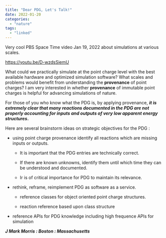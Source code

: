 ```yaml
---
title: "Dear PDG, Let's Talk!"
date: 2022-01-20
categories: 
  - "nature"
tags: 
  - "linked"
---
```


Very cool PBS Space Time video Jan 19, 2022 about simulations at various scales. 

https://youtu.be/D-wzdsSiemU

What could we practically simulate at the point charge level with the best available hardware and optimized simulation software?  What scales and problems would benefit from understanding the **provenance** of point charges? I am very interested in whether **provenance** of immutable point charges is helpful for advancing simulations of nature.

For those of you who know what the PDG is, by applying provenance, **_it is extremely clear that many reactions documented in the PDG are not properly accounting for inputs and outputs of very low apparent energy structures_.**  

Here are several brainstorm ideas on strategic objectives for the PDG :

- using point charge provenance identify all reactions which are missing inputs or outputs.
    - It is important that the PDG entries are technically correct.
    
    - If there are known unknowns, identify them until which time they can be understood and documented.
    
    - Ir is of critical importance for PDG to maintain its relevance.

- rethink, reframe, reimplement PDG as software as a service.
    - reference classes for object oriented point charge structures.
    
    - reaction reference based upon class structure

- reference APIs for PDG knowledge including high frequence APIs for simulation

**_J Mark Morris : Boston : Massachusetts_**
